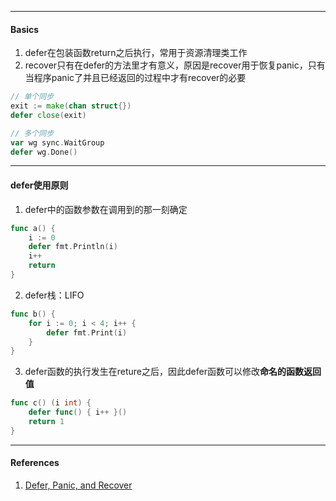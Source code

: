 



----

#### Basics

1. defer在包装函数return之后执行，常用于资源清理类工作
2. recover只有在defer的方法里才有意义，原因是recover用于恢复panic，只有当程序panic了并且已经返回的过程中才有recover的必要



```go
// 单个同步
exit := make(chan struct{})
defer close(exit)

// 多个同步
var wg sync.WaitGroup
defer wg.Done()
```





---

#### defer使用原则

1. defer中的函数参数在调用到的那一刻确定

```go
func a() {
    i := 0
    defer fmt.Println(i)
    i++
    return
}
```

2. defer栈：LIFO

```go
func b() {
    for i := 0; i < 4; i++ {
        defer fmt.Print(i)
    }
}
```

3. defer函数的执行发生在reture之后，因此defer函数可以修改**命名的函数返回值**

```go
func c() (i int) {
    defer func() { i++ }()
    return 1
}
```



----

#### References

1. [Defer, Panic, and Recover](https://blog.golang.org/defer-panic-and-recover)